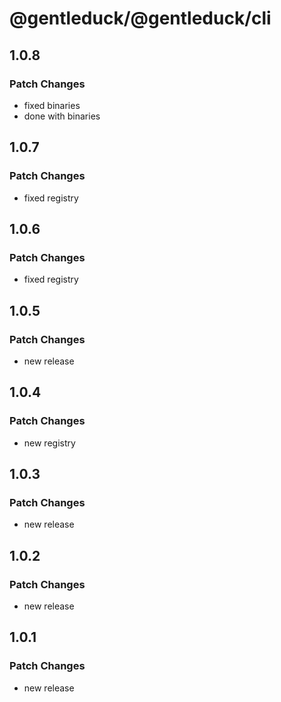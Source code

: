 # @gentleduck/@gentleduck/cli

## 1.0.8

### Patch Changes

- fixed binaries
- done with binaries

## 1.0.7

### Patch Changes

- fixed registry

## 1.0.6

### Patch Changes

- fixed registry

## 1.0.5

### Patch Changes

- new release

## 1.0.4

### Patch Changes

- new registry

## 1.0.3

### Patch Changes

- new release

## 1.0.2

### Patch Changes

- new release

## 1.0.1

### Patch Changes

- new release
